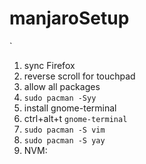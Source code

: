 # manjaroSetup
`

1. sync Firefox
2. reverse scroll for touchpad
3. allow all packages
4. `sudo pacman -Syy`
5. install gnome-terminal
6. ctrl+alt+t `gnome-terminal`
7. `sudo pacman -S vim`
8. `sudo pacman -S yay`
9. NVM:

